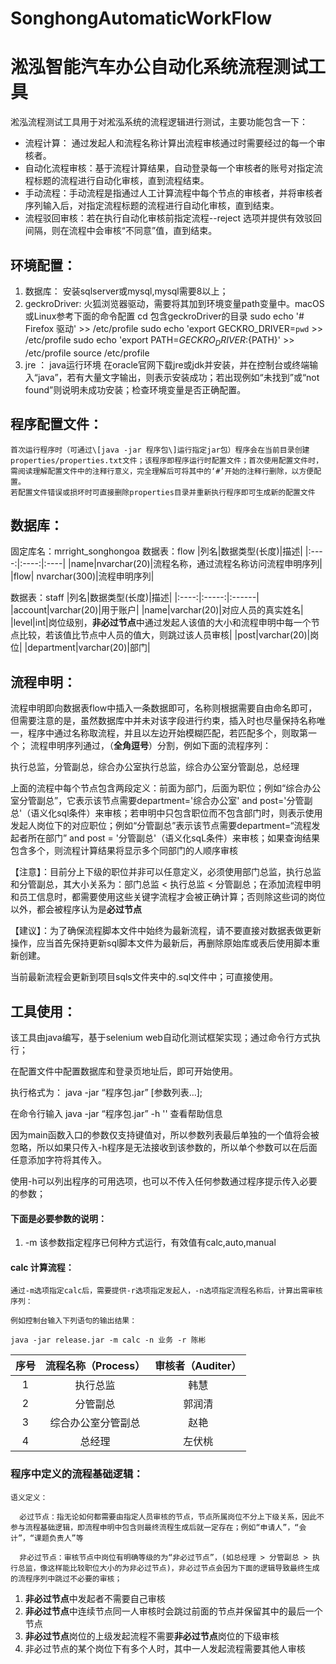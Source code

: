 # SonghongAutomaticWorkFlow
# 淞泓智能汽车办公自动化系统流程测试工具

淞泓流程测试工具用于对淞泓系统的流程逻辑进行测试，主要功能包含一下：
+ 流程计算： 通过发起人和流程名称计算出流程审核通过时需要经过的每一个审核者。
+ 自动化流程审核：基于流程计算结果，自动登录每一个审核者的账号对指定流程标题的流程进行自动化审核，直到流程结束。
+ 手动流程：手动流程是指通过人工计算流程中每个节点的审核者，并将审核者序列输入后，对指定流程标题的流程进行自动化审核，直到结束。
+ 流程驳回审核：若在执行自动化审核前指定流程--reject 选项并提供有效驳回间隔，则在流程中会审核“不同意”值，直到结束。

## 环境配置：
1. 数据库： 安装sqlserver或mysql,mysql需要8以上；
2. geckroDriver: 火狐浏览器驱动，需要将其加到环境变量path变量中。macOS或Linux参考下面的命令配置
  cd 包含geckroDriver的目录
  sudo echo '# Firefox 驱动' >> /etc/profile
  sudo echo 'export GECKRO_DRIVER=`pwd` >> /etc/profile
  sudo echo 'export PATH=${GECKRO_DRIVER}:${PATH}' >> /etc/profile
  source /etc/profile
3. jre ： java运行环境
  在oracle官网下载jre或jdk并安装，并在控制台或终端输入“java”，若有大量文字输出，则表示安装成功；若出现例如“未找到”或“not found”则说明未成功安装；检查环境变量是否正确配置。
## 程序配置文件：
    首次运行程序时（可通过\[java -jar 程序包\]运行指定jar包）程序会在当前目录创建properties/properties.txt文件；该程序即程序运行时配置文件；首次使用配置文件时，需阅读理解配置文件中的注释行意义，完全理解后可将其中的‘#’开始的注释行删除，以方便配置。
    若配置文件错误或损坏时可直接删除properties目录并重新执行程序即可生成新的配置文件
## 数据库：
固定库名：mrright_songhongoa
数据表：flow
   |列名|数据类型(长度)|描述|
   |:----:|:----:|:----|
   |name|nvarchar(20)|流程名称，通过流程名称访问流程申明序列|
   |flow| nvarchar(300)|流程申明序列|
   
数据表：staff
   |列名|数据类型(长度)|描述|
   |:----:|:-----:|:------|
   |account|varchar(20)|用于账户|
   |name|varchar(20)|对应人员的真实姓名|
   |level|int|岗位级别，**非必过节点**中通过发起人该值的大小和流程申明中每一个节点比较，若该值比节点中人员的值大，则跳过该人员审核|
   |post|varchar(20)|岗位|
   |department|varchar(20)|部门|
## 流程申明：
  流程申明即向数据表flow中插入一条数据即可，名称则根据需要自由命名即可，但需要注意的是，虽然数据库中并未对该字段进行约束，插入时也尽量保持名称唯一，程序中通过名称取流程，并且以左边开始模糊匹配，若匹配多个，则取第一个；
  流程申明序列通过，（**全角逗号**）分割，例如下面的流程序列：
  
  执行总监，分管副总，综合办公室执行总监，综合办公室分管副总，总经理
  
  上面的流程中每个节点包含两段定义：前面为部门，后面为职位；例如“综合办公室分管副总”，它表示该节点需要department='综合办公室' and post='分管副总'（语义化sql条件）来审核；若申明中只包含职位而不包含部门时，则表示使用发起人岗位下的对应职位；例如“分管副总”表示该节点需要department=“流程发起者所在部门” and post = '分管副总'（语义化sqL条件）来审核；如果查询结果包含多个，则流程计算结果将显示多个同部门的人顺序审核
  
  【注意】：目前分上下级的职位并非可以任意定义，必须使用部门总监，执行总监和分管副总，其大小关系为：部门总监 < 执行总监 < 分管副总；在添加流程申明和员工信息时，都需要使用这些关键字流程才会被正确计算；否则除这些词的岗位以外，都会被程序认为是**必过节点**
  
  【建议】：为了确保流程脚本文件中始终为最新流程，请不要直接对数据表做更新操作，应当首先保持更新sql脚本文件为最新后，再删除原始库或表后使用脚本重新创建。
  
  当前最新流程会更新到项目sqls文件夹中的.sql文件中；可直接使用。
  
## 工具使用：
  该工具由java编写，基于selenium web自动化测试框架实现；通过命令行方式执行；
  
  在配置文件中配置数据库和登录页地址后，即可开始使用。
  
  执行格式为： java -jar “程序包.jar” [参数列表...];
  
  在命令行输入 java -jar “程序包.jar” -h '' 查看帮助信息
  
  因为main函数入口的参数仅支持键值对，所以参数列表最后单独的一个值将会被忽略，所以如果只传入-h程序是无法接收到该参数的，所以单个参数可以在后面任意添加字符将其传入。
  
  使用-h可以列出程序的可用选项，也可以不传入任何参数通过程序提示传入必要的参数；
  
  #### 下面是必要参数的说明：
  
  1. -m 该参数指定程序已何种方式运行，有效值有calc,auto,manual
      
  #### calc 计算流程：
    通过-m选项指定calc后，需要提供-r选项指定发起人，-n选项指定流程名称后，计算出需审核序列：
    
    例如控制台输入下列语句的输出结果：
    
    java -jar release.jar -m calc -n 业务 -r 陈彬
|序号|流程名称（Process）|审核者（Auditer）|
|:----:|:----:|:----:|
|1|执行总监|韩慧|
|2|分管副总|郭润清|
|3|综合办公室分管副总|赵艳|
|4|总经理|左伏桃|
### 程序中定义的流程基础逻辑：
    语义定义：
    
      必过节点：指无论如何都需要由指定人员审核的节点，节点所属岗位不分上下级关系，因此不参与流程基础逻辑，即流程申明中包含则最终流程生成后就一定存在；例如“申请人”，“会计”，“课题负责人”等
      
      非必过节点：审核节点中岗位有明确等级的为“非必过节点”，(如总经理 > 分管副总 > 执行总监，像这样能比较职位大小的为非必过节点)，非必过节点会因为下面的逻辑导致最终生成的流程序列中跳过不必要的审核；
  1. **非必过节点**中发起者不需要自己审核
  2. **非必过节点**中连续节点同一人审核时会跳过前面的节点并保留其中的最后一个节点
  3. **非必过节点**岗位的上级发起流程不需要**非必过节点**岗位的下级审核
  4. 非必过节点的某个岗位下有多个人时，其中一人发起流程需要其他人审核

